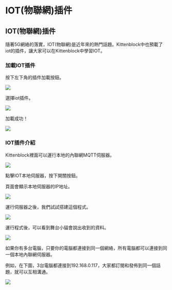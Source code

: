 # IOT(物聯網)插件

## IOT(物聯網)插件

隨著5G網絡的落實，IOT(物聯網)是近年來的熱門話題。Kittenblock中也預載了iot的插件，讓大家可以在Kittenblock中學習IOT。

### 加載IOT插件

按下左下角的插件加載按鈕。

![](https://kittenbothk.readthedocs.io/en/latest/\_images/add3.png)

選擇iot插件。

![](https://kittenbothk.readthedocs.io/en/latest/\_images/iot1.png)

加載成功！

![](https://kittenbothk.readthedocs.io/en/latest/\_images/iot2.png)

### IOT插件介紹

Kittenblock裡面可以運行本地的內聯網MQTT伺服器。

![](https://kittenbothk.readthedocs.io/en/latest/\_images/iot3.png)

點擊IOT本地伺服器，按下開關按鈕。

頁面會顯示本地伺服器的IP地址。

![](https://kittenbothk.readthedocs.io/en/latest/\_images/iot4.png)

運行伺服器之後，我們試試搭建這個程式。

![](https://kittenbothk.readthedocs.io/en/latest/\_images/iot6.png)

運行程式後，可以看到舞台小貓會說出收到的資料。

![](https://kittenbothk.readthedocs.io/en/latest/\_images/iot7.png)

如果你有多台電腦，只要你的電腦都連接到同一個網絡，所有電腦都可以連接到同一個本地內聯網伺服器。

例如，在下圖，3台電腦都連接到192.168.0.117，大家都訂閱和發佈到同一個話題，就可以互相溝通。

![](https://kittenbothk.readthedocs.io/en/latest/\_images/iot8.png)
